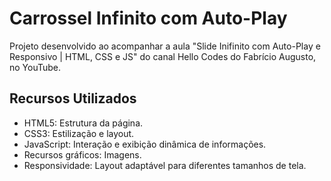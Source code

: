 # Carrossel Infinito com Auto-Play
Projeto desenvolvido ao acompanhar a aula "Slide Inifinito com Auto-Play e Responsivo | HTML, CSS e JS" do canal Hello Codes do Fabrício Augusto, no YouTube.

## Recursos Utilizados 
- HTML5: Estrutura da página.
- CSS3: Estilização e layout.
- JavaScript: Interação e exibição dinâmica de informações.
- Recursos gráficos: Imagens.
- Responsividade: Layout adaptável para diferentes tamanhos de tela.

